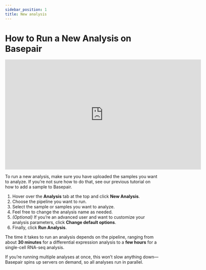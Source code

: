 ```yaml
---
sidebar_position: 1
title: New analysis
---
```


# How to Run a New Analysis on Basepair


<iframe width="640" height="360" src="https://www.youtube.com/embed/iN-fmm0ob9U" frameborder="0" allowfullscreen></iframe>

To run a new analysis, make sure you have uploaded the samples you want to analyze. If you’re not sure how to do that, see our previous tutorial on how to add a sample to Basepair.

1. Hover over the **Analysis** tab at the top and click **New Analysis**.  
2. Choose the pipeline you want to run.  
3. Select the sample or samples you want to analyze.  
4. Feel free to change the analysis name as needed.  
5. *(Optional)* If you’re an advanced user and want to customize your analysis parameters, click **Change default options**.  
6. Finally, click **Run Analysis**.

The time it takes to run an analysis depends on the pipeline, ranging from about **30 minutes** for a differential expression analysis to a **few hours** for a single-cell RNA-seq analysis.

If you’re running multiple analyses at once, this won’t slow anything down—Basepair spins up servers on demand, so all analyses run in parallel.
